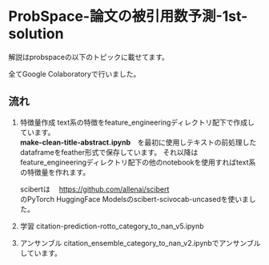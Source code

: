 # ProbSpace-論文の被引用数予測-1st-solution
解説はprobspaceの以下のトピックに載せてます。

全てGoogle Colaboratoryで行いました。

## 流れ

1. 特徴量作成
   text系の特徴をfeature_engineeringディレクトリ配下で作成しています。 <br>
   **make-clean-title-abstract.ipynb**　を最初に使用しテキストの前処理したdataframeをfeather形式で保存しています。
   それ以降はfeature_engineeringディレクトリ配下の他のnotebookを使用すればtext系の特徴量を作れます。

   scibertは　
   https://github.com/allenai/scibert<br>
   のPyTorch HuggingFace Modelsのscibert-scivocab-uncasedを使いました。

2. 学習
   citation-prediction-rotto_category_to_nan_v5.ipynb
3. アンサンブル
   citation_ensemble_category_to_nan_v2.ipynbでアンサンブルしています。
